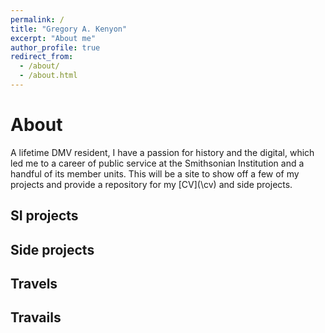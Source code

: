 ```yaml
---
permalink: /
title: "Gregory A. Kenyon"
excerpt: "About me"
author_profile: true
redirect_from:
  - /about/
  - /about.html
---
```

# About
A lifetime DMV resident, I have a passion for history and the digital, which led me to a career of public service at the Smithsonian Institution and a handful of its member units. This will be a site to show off a few of my projects and provide a repository for my [CV](\cv\) and side projects.

## SI projects

## Side projects

## Travels

## Travails
